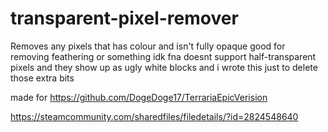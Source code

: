 # transparent-pixel-remover
 Removes any pixels that has colour and isn't fully opaque
 good for removing feathering or something idk fna doesnt support half-transparent pixels and they show up as ugly white blocks and i wrote this just to delete those extra bits
 

made for https://github.com/DogeDoge17/TerrariaEpicVerision

https://steamcommunity.com/sharedfiles/filedetails/?id=2824548640
